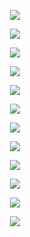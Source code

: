 <p align="center"> <img src= all_NTK_figs/DLGN(n_h_l=5,n_n=128,Run=1,Epoch=00000,step=000,Le.png /> </p>
<p align="center"> <img src= all_NTK_figs/DLGN(n_h_l=5,n_n=128,Run=1,Epoch=00001,step=1124,L.png /> </p>
<p align="center"> <img src= all_NTK_figs/DLGN(n_h_l=5,n_n=128,Run=1,Epoch=00001,step=1686,L.png /> </p>
<p align="center"> <img src= all_NTK_figs/DLGN(n_h_l=5,n_n=128,Run=1,Epoch=00001,step=562,Le.png /> </p>
<p align="center"> <img src= all_NTK_figs/DLGN(n_h_l=5,n_n=128,Run=1,Epoch=00010,step=1875,L.png /> </p>
<p align="center"> <img src= all_NTK_figs/DLGN(n_h_l=5,n_n=128,Run=1,Epoch=00020,step=1875,L.png /> </p>
<p align="center"> <img src= all_NTK_figs/DLGN(n_h_l=5,n_n=128,Run=2,Epoch=00000,step=000,Le.png /> </p>
<p align="center"> <img src= all_NTK_figs/DLGN(n_h_l=5,n_n=128,Run=2,Epoch=00001,step=1124,L.png /> </p>
<p align="center"> <img src= all_NTK_figs/DLGN(n_h_l=5,n_n=128,Run=2,Epoch=00001,step=1686,L.png /> </p>
<p align="center"> <img src= all_NTK_figs/DLGN(n_h_l=5,n_n=128,Run=2,Epoch=00001,step=562,Le.png /> </p>
<p align="center"> <img src= all_NTK_figs/DLGN(n_h_l=5,n_n=128,Run=2,Epoch=00010,step=1875,L.png /> </p>
<p align="center"> <img src= all_NTK_figs/DLGN(n_h_l=5,n_n=128,Run=2,Epoch=00020,step=1875,L.png /> </p>
